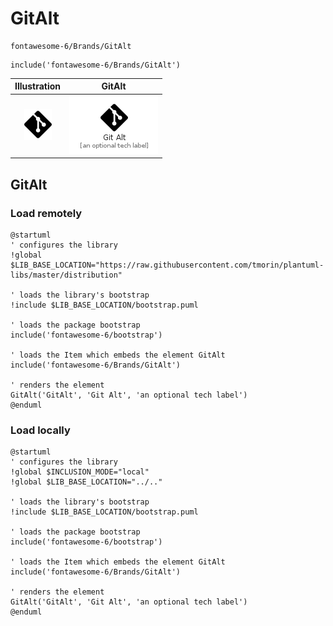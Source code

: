 # GitAlt


```text
fontawesome-6/Brands/GitAlt
```

```text
include('fontawesome-6/Brands/GitAlt')
```



| Illustration | GitAlt |
| :---: | :---: |
| ![illustration for Illustration](../../fontawesome-6/Brands/GitAlt.png) | ![illustration for GitAlt](../../fontawesome-6/Brands/GitAlt.Local.png) |




## GitAlt

### Load remotely
```plantuml
@startuml
' configures the library
!global $LIB_BASE_LOCATION="https://raw.githubusercontent.com/tmorin/plantuml-libs/master/distribution"

' loads the library's bootstrap
!include $LIB_BASE_LOCATION/bootstrap.puml

' loads the package bootstrap
include('fontawesome-6/bootstrap')

' loads the Item which embeds the element GitAlt
include('fontawesome-6/Brands/GitAlt')

' renders the element
GitAlt('GitAlt', 'Git Alt', 'an optional tech label')
@enduml
```

### Load locally
```plantuml
@startuml
' configures the library
!global $INCLUSION_MODE="local"
!global $LIB_BASE_LOCATION="../.."

' loads the library's bootstrap
!include $LIB_BASE_LOCATION/bootstrap.puml

' loads the package bootstrap
include('fontawesome-6/bootstrap')

' loads the Item which embeds the element GitAlt
include('fontawesome-6/Brands/GitAlt')

' renders the element
GitAlt('GitAlt', 'Git Alt', 'an optional tech label')
@enduml
```


